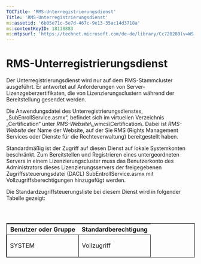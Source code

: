 ```yaml
---
TOCTitle: 'RMS-Unterregistrierungsdienst'
Title: 'RMS-Unterregistrierungsdienst'
ms:assetid: '6b05e71c-5e7d-467c-9e13-35ac14d3718a'
ms:contentKeyID: 18118883
ms:mtpsurl: 'https://technet.microsoft.com/de-de/library/Cc720289(v=WS.10)'
---
```


RMS-Unterregistrierungsdienst
=============================

Der Unterregistrierungsdienst wird nur auf dem RMS-Stammcluster ausgeführt. Er antwortet auf Anforderungen von Server-Lizenzgeberzertifikaten, die von Lizenzierungsclustern während der Bereitstellung gesendet werden.

Die Anwendungsdatei des Unterregistrierungsdienstes, „SubEnrollService.asmx“, befindet sich im virtuellen Verzeichnis „Certification“ unter *RMS-Website*\\\_wmcs\\Certification\\. Dabei ist *RMS-Website* der Name der Website, auf der Sie RMS (Rights Management Services oder Dienste für die Rechteverwaltung) bereitgestellt haben.

Standardmäßig ist der Zugriff auf diesen Dienst auf lokale Systemkonten beschränkt. Zum Bereitstellen und Registrieren eines untergeordneten Servers in einem Lizenzierungscluster muss das Benutzerkonto des Administrators dieses Lizenzierungsservers der freigegebenen Zugriffssteuerungsdatei (DACL) SubEntrollService.asmx mit Vollzugriffsberechtigungen hinzugefügt werden.

Die Standardzugriffsteuerungsliste bei diesem Dienst wird in folgender Tabelle gezeigt:

###  

<p> </p>
<table style="border:1px solid black;">
<colgroup>
<col width="50%" />
<col width="50%" />
</colgroup>
<thead>
<tr class="header">
<th>Benutzer oder Gruppe</th>
<th>Standardberechtigung</th>
</tr>
</thead>
<tbody>
<tr class="odd">
<td style="border:1px solid black;"><p>SYSTEM</p></td>
<td style="border:1px solid black;"><p>Vollzugriff</p></td>
</tr>  
</tbody>  
</table>
